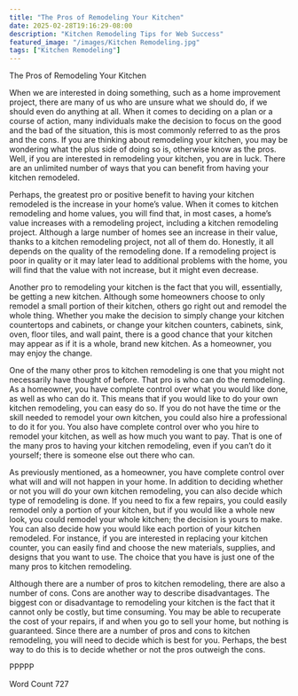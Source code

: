 ```yaml
---
title: "The Pros of Remodeling Your Kitchen"
date: 2025-02-28T19:16:29-08:00
description: "Kitchen Remodeling Tips for Web Success"
featured_image: "/images/Kitchen Remodeling.jpg"
tags: ["Kitchen Remodeling"]
---
```


The Pros of Remodeling Your Kitchen

When we are interested in doing something, such as a home improvement project, there are many of us who are unsure what we should do, if we should even do anything at all. When it comes to deciding on a plan or a course of action, many individuals make the decision to focus on the good and the bad of the situation, this is most commonly referred to as the pros and the cons.  If you are thinking about remodeling your kitchen, you may be wondering what the plus side of doing so is, otherwise know as the pros.  Well, if you are interested in remodeling your kitchen, you are in luck.  There are an unlimited number of ways that you can benefit from having your kitchen remodeled.

Perhaps, the greatest pro or positive benefit to having your kitchen remodeled is the increase in your home’s value.  When it comes to kitchen remodeling and home values, you will find that, in most cases, a home’s value increases with a remodeling project, including a kitchen remodeling project.  Although a large number of homes see an increase in their value, thanks to a kitchen remodeling project, not all of them do. Honestly, it all depends on the quality of the remodeling done. If a remodeling project is poor in quality or it may later lead to additional problems with the home, you will find that the value with not increase, but it might even decrease.

Another pro to remodeling your kitchen is the fact that you will, essentially, be getting a new kitchen. Although some homeowners choose to only remodel a small portion of their kitchen, others go right out and remodel the whole thing. Whether you make the decision to simply change your kitchen countertops and cabinets, or change your kitchen counters, cabinets, sink, oven, floor tiles, and wall paint, there is a good chance that your kitchen may appear as if it is a whole, brand new kitchen. As a homeowner, you may enjoy the change.  

One of the many other pros to kitchen remodeling is one that you might not necessarily have thought of before.  That pro is who can do the remodeling.  As a homeowner, you have complete control over what you would like done, as well as who can do it.  This means that if you would like to do your own kitchen remodeling, you can easy do so.  If you do not have the time or the skill needed to remodel your own kitchen, you could also hire a professional to do it for you.  You also have complete control over who you hire to remodel your kitchen, as well as how much you want to pay.  That is one of the many pros to having your kitchen remodeling, even if you can’t do it yourself; there is someone else out there who can.

As previously mentioned, as a homeowner, you have complete control over what will and will not happen in your home. In addition to deciding whether or not you will do your own kitchen remodeling, you can also decide which type of remodeling is done.  If you need to fix a few repairs, you could easily remodel only a portion of your kitchen, but if you would like a whole new look, you could remodel your whole kitchen; the decision is yours to make.  You can also decide how you would like each portion of your kitchen remodeled. For instance, if you are interested in replacing your kitchen counter, you can easily find and choose the new materials, supplies, and designs that you want to use.  The choice that you have is just one of the many pros to kitchen remodeling.

Although there are a number of pros to kitchen remodeling, there are also a number of cons.  Cons are another way to describe disadvantages.  The biggest con or disadvantage to remodeling your kitchen is the fact that it cannot only be costly, but time consuming. You may be able to recuperate the cost of your repairs, if and when you go to sell your home, but nothing is guaranteed. Since there are a number of pros and cons to kitchen remodeling, you will need to decide which is best for you. Perhaps, the best way to do this is to decide whether or not the pros outweigh the cons.

PPPPP

Word Count 727

